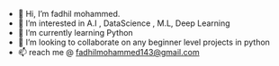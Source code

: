 - 👋 Hi, I’m fadhil mohammed.
- 👀 I’m interested in A.I , DataScience , M.L, Deep Learning
- 🌱 I’m currently learning Python
- 💞️ I’m looking to collaborate on any beginner level projects in python
- 📫 reach me @ fadhilmohammed143@gmail.com

<!---

--->
